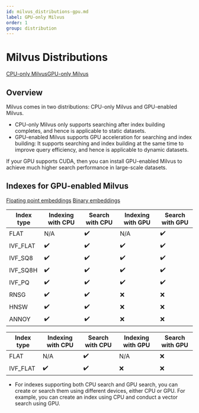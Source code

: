 ```yaml
---
id: milvus_distributions-gpu.md
label: GPU-only Milvus
order: 1
group: distribution
---
```


# Milvus Distributions

<div class="tab-wrapper"><a href="milvus_distributions-cpu.md" >CPU-only Milvus</a><a href="milvus_distributions-gpu.md" class='active'>GPU-only Milvus</a></div> 

## Overview

Milvus comes in two distributions: CPU-only Milvus and GPU-enabled Milvus.

<ul>
<li>CPU-only Milvus only supports searching after index building completes, and hence is applicable to static datasets.</li> 
<li>GPU-enabled Milvus supports GPU acceleration for searching and index building: It supports searching and index building at the same time to improve query efficiency, and hence is applicable to dynamic datasets.</li>
</ul>

If your GPU supports CUDA, then you can install GPU-enabled Milvus to achieve much higher search performance in large-scale datasets.


## Indexes for GPU-enabled Milvus

<div class="filter">
<a href="#floating">Floating point embeddings</a> <a href="#binary">Binary embeddings</a>
</div>

<div class="table-wrapper filter-floating" markdown="block">

| Index type | Indexing with CPU | Search with CPU | Indexing with GPU         | Search with GPU |
| ---------- | ----------------- | --------------- | ------------------------- | --------------- |
| FLAT     | N/A                | ✔️            | N/A                  | ✔️                    |
| IVF_FLAT | ✔️                | ✔️            | ✔️                  | ✔️                 |
| IVF_SQ8  | ✔️                | ✔️            | ✔️                  | ✔️                 |
| IVF_SQ8H | ✔️                | ✔️            | ✔️                  | ✔️                 |
| IVF_PQ   | ✔️                | ✔️            | ✔️                  | ✔️                |
| RNSG     | ✔️                | ✔️            | ❌                 | ❌                |
| HNSW     | ✔️                | ✔️            | ❌                 | ❌                |
| ANNOY    | ✔️                | ✔️            | ❌                 | ❌                |

</div>

<div class="table-wrapper filter-binary" markdown="block">

| Index type | Indexing with CPU | Search with CPU | Indexing with GPU  | Search with GPU |
| ---------- | ----------------- | --------------- | ------------------ | --------------- |
| FLAT       | N/A                | ✔️             | N/A                | ❌             |
| IVF_FLAT   | ✔️                | ✔️             | ❌                 | ❌             |


</div>

<div class="alert note">
<ul>
<li>For indexes supporting both CPU search and GPU search, you can create or search them using different devices, either CPU or GPU. For example, you can create an index using CPU and conduct a vector search using GPU.</li>
</ul>
</div>